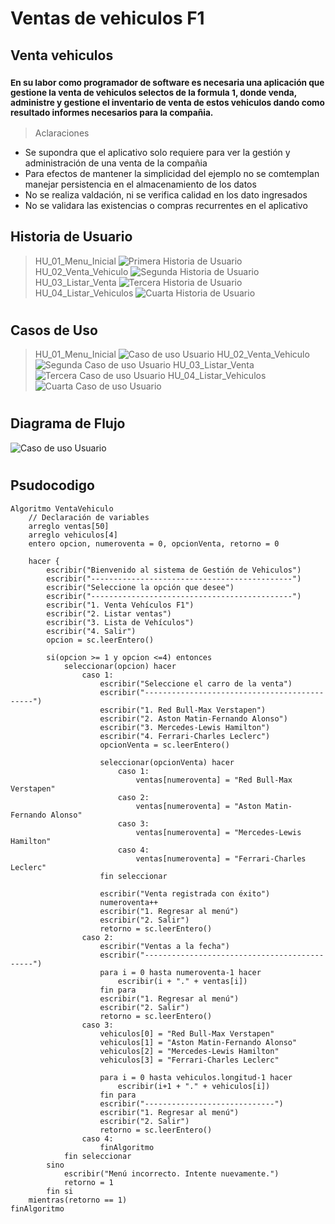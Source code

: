 # Ventas de vehiculos F1
## Venta vehiculos
### <sub> En su labor como programador de software es necesaria una aplicación que gestione la venta de vehiculos selectos de la formula 1, donde venda, administre y gestione el inventario de venta de estos vehiculos dando como resultado informes necesarios para la compañia.</sub>

> Aclaraciones
+ Se supondra que el aplicativo solo requiere para ver la gestión y administración de una venta de la compañia
+ Para efectos de mantener la simplicidad del ejemplo no se comtemplan manejar persistencia en el almacenamiento de los datos
+ No se realiza valdación, ni se verifica calidad en los dato ingresados
+ No se validara las existencias o compras recurrentes en el aplicativo

## Historia de Usuario
> HU_01_Menu_Inicial
![Primera Historia de Usuario](HU/HU_01.JPG)
> HU_02_Venta_Vehiculo
![Segunda Historia de Usuario](HU/HU_02.JPG)
> HU_03_Listar_Venta
![Tercera Historia de Usuario](HU/HU_03.JPG)
> HU_04_Listar_Vehiculos
![Cuarta Historia de Usuario](HU/HU_04.JPG)
#
## Casos de Uso
> HU_01_Menu_Inicial
![Caso de uso Usuario](CU/HU_01.jpeg)
> HU_02_Venta_Vehiculo
![Segunda Caso de uso Usuario](CU/HU_01.jpeg)
> HU_03_Listar_Venta
![Tercera Caso de uso Usuario](CU/HU_01.jpeg)
> HU_04_Listar_Vehiculos
![Cuarta Caso de uso Usuario](CU/HU_01.jpeg)
#
## Diagrama de Flujo
![Caso de uso Usuario](CU/DFD.jpeg)
#
## Psudocodigo
```
Algoritmo VentaVehiculo
    // Declaración de variables
    arreglo ventas[50]
    arreglo vehiculos[4]
    entero opcion, numeroventa = 0, opcionVenta, retorno = 0
    
    hacer {
        escribir("Bienvenido al sistema de Gestión de Vehiculos")
        escribir("---------------------------------------------")
        escribir("Seleccione la opción que desee")
        escribir("---------------------------------------------")
        escribir("1. Venta Vehículos F1")
        escribir("2. Listar ventas")
        escribir("3. Lista de Vehículos")
        escribir("4. Salir")
        opcion = sc.leerEntero()
        
        si(opcion >= 1 y opcion <=4) entonces
            seleccionar(opcion) hacer
                caso 1:
                    escribir("Seleccione el carro de la venta")
                    escribir("---------------------------------------------")
                    escribir("1. Red Bull-Max Verstapen")
                    escribir("2. Aston Matin-Fernando Alonso")
                    escribir("3. Mercedes-Lewis Hamilton")
                    escribir("4. Ferrari-Charles Leclerc")
                    opcionVenta = sc.leerEntero()
                    
                    seleccionar(opcionVenta) hacer
                        caso 1:
                            ventas[numeroventa] = "Red Bull-Max Verstapen"
                        caso 2:
                            ventas[numeroventa] = "Aston Matin-Fernando Alonso"
                        caso 3:
                            ventas[numeroventa] = "Mercedes-Lewis Hamilton"
                        caso 4:
                            ventas[numeroventa] = "Ferrari-Charles Leclerc"
                    fin seleccionar
                    
                    escribir("Venta registrada con éxito")
                    numeroventa++
                    escribir("1. Regresar al menú")
                    escribir("2. Salir")
                    retorno = sc.leerEntero()
                caso 2:
                    escribir("Ventas a la fecha")
                    escribir("---------------------------------------------")
                    para i = 0 hasta numeroventa-1 hacer
                        escribir(i + "." + ventas[i])
                    fin para
                    escribir("1. Regresar al menú")
                    escribir("2. Salir")
                    retorno = sc.leerEntero()
                caso 3:
                    vehiculos[0] = "Red Bull-Max Verstapen"
                    vehiculos[1] = "Aston Matin-Fernando Alonso"
                    vehiculos[2] = "Mercedes-Lewis Hamilton"
                    vehiculos[3] = "Ferrari-Charles Leclerc"
                    
                    para i = 0 hasta vehiculos.longitud-1 hacer
                        escribir(i+1 + "." + vehiculos[i])
                    fin para
                    escribir("-----------------------------")
                    escribir("1. Regresar al menú")
                    escribir("2. Salir")
                    retorno = sc.leerEntero()
                caso 4:
                    finAlgoritmo
            fin seleccionar
        sino
            escribir("Menú incorrecto. Intente nuevamente.")
            retorno = 1
        fin si
    mientras(retorno == 1)
finAlgoritmo
```

